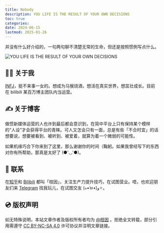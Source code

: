 ```yaml
---
title: Nobody
description: YOU LIFE IS THE RESULT OF YOUR OWN DECISIONS
toc: true
categories: 
date: 2024-06-15
lastmod: 2025-01-26
---
```


并没有什么好介绍的，一句两句聊不清楚无常的生命，但还是按照惯例写点什么。

![YOU LIFE IS THE RESULT OF YOUR OWN DECISIONS](https://zyin-1309341307.cos.ap-nanjing.myqcloud.com/note/decision2.jpg)

## 🙎‍♀️ 关于我

[INFJ](https://www.16personalities.com/infj-personality)，挺不来事一女的。想成为马猴烧酒，想活在真实世界，想茁壮成长。目前在 bilibili 某百万博主团队内当运营。

## ✍️ 关于博客

做惯新媒体运营的人也许到最后都会意识到，在简中平台上只有保持某个模样的“人设”才会获得平台的青睐。可人又怎会只有一面，总是有些「不合时宜」的话想要说，想要被看到、被听到、被爱着，就算为着一个微弱的可能性。

如果机缘巧合下你来到了这里，那么谢谢你的时间（鞠躬。如果我曾经写下的东西对你有所帮助，那真是太好了 (●'◡'●)。

## 📮 联系

在[知乎](https://www.zhihu.com/people/zhi-yin-233)和 [Bilibili](https://space.bilibili.com/18175054) 都叫「枝因」，关注生产力提升技巧，在试图营业。唔，也欢迎朋友们来 [Telegram](https://t.me/viyiY2K) 找我玩儿，在试图交友 (๑•̀ㅂ•́)و✧。

## 💿 版权声明

如无特殊说明，本站文章作者及版权所有者均为 [@枝因](https://viyi.cc/) 。拒绝全文转载，部分引用需遵守 [CC BY-NC-SA 4.0](https://creativecommons.org/licenses/by-sa/4.0/) 许可协议并注明文章链接。